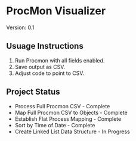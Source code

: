 # ProcMon Visualizer
Version: 0.1

## Usuage Instructions
1. Run Procmon with all fields enabled.
2. Save output as CSV.
3. Adjust code to point to CSV.

## Project Status
* Process Full Procmon CSV - Complete
* Map Full Procmon CSV to Objects - Complete
* Establish Flat Process Mapping - Complete
* Sort by Time of Date - Complete
* Create Linked List Data Structure - In Progress
